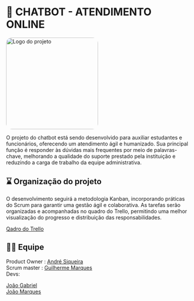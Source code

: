 # 🤖 CHATBOT - ATENDIMENTO ONLINE
<img src="https://img.freepik.com/vetores-gratis/graident-ai-robot-vectorart-em-ingles_78370-4114.jpg?semt=ais_hybrid&w=740&q=80" alt="Logo do projeto" width="250" style="border-radius: 15px;">

O projeto do chatbot está sendo desenvolvido para auxiliar estudantes e funcionários, oferecendo um atendimento ágil e humanizado. Sua principal função é responder às dúvidas mais frequentes por meio de palavras-chave, melhorando a qualidade do suporte prestado pela instituição e reduzindo a carga de trabalho da equipe administrativa.

## ⌛ Organização do projeto 

O desenvolvimento seguirá a metodologia Kanban, incorporando práticas do Scrum para garantir uma gestão ágil e colaborativa. As tarefas serão organizadas e acompanhadas no quadro do Trello, permitindo uma melhor visualização do progresso e distribuição das responsabilidades.

<a href = "https://trello.com/b/lo33RGqf/chat-bot-unicap" target="_blank"><u>Qadro do Trello</u></a>

## 👩‍💻 Equipe

Product Owner : <a href = "www.linkedin.com/in/andré-siqueira08" target= "_blank"><u>André Siqueira</u></a> <br>
Scrum master : <a href = "[www.linkedin.com/in/andré-siqueira08](https://www.linkedin.com/in/guilherme-marques-a2ab512b3?utm_source=share&utm_campaign=share_via&utm_content=profile&utm_medium=ios_app)" target= "_blank"><u>Guilherme Marques</u></a> <br>
Devs: <br> <p>
     <a href = "[www.linkedin.com/in/andré-siqueira08](https://www.linkedin.com/in/jo%C3%A3o-gabriel-coutinho-g-moura-7b7981196?utm_source=share&utm_campaign=share_via&utm_content=profile&utm_medium=ios_app)" target= "_blank"><u>João Gabriel</u></a> <br>
     <a href = "[www.linkedin.com/in/andré-siqueira08](https://www.linkedin.com/in/jo%C3%A3o-marcos-pessoa-silva-99a76930a?trk=contact-info)" target= "_blank"><u>João Marques</u></a> <br>
  

